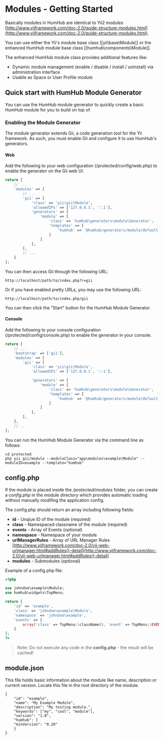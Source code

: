 Modules - Getting Started
=================

Basically modules in HumHub are identical to Yii2 modules [http://www.yiiframework.com/doc-2.0/guide-structure-modules.html](http://www.yiiframework.com/doc-2.0/guide-structure-modules.html).

You can use either the Yii's module base class [[yii\base\Module]] or the enhanced HumHub module base class [[humhub\components\Module]].

The enhanced HumHub module class provides additional features like:
- Dynamic module management (enable / disable / install / uninstall) via administration interface
- Usable as Space or User Profile module

## Quick start with HumHub Module Generator
You can use the HumHub module generator to quickly create a basic HumHub module for you to build on top of.

### Enabling the Module Generator
The module generator extends Gii, a code generation tool for the Yii framework. As such, you must enable Gii and configure it to use HumHub's generators.

#### Web
Add the following to your web configuration (/protected/config/web.php) to enable the generator on the Gii web UI.
```php
return [
    // ...
    'modules' => [
        // ...
        'gii' => [
            'class' => 'yii\gii\Module',
            'allowedIPs' => ['127.0.0.1', '::1'],
            'generators' => [
                'module' => [
                    'class' => 'humhub\generators\module\Generator',
                    'templates' => [
                        'humhub' => '@humhub/generators/module/default',
                    ]
                ]
            ],
        ],
        // ...
    ]
];
```
You can then access Gii through the following URL:
```
http://localhost/path/to/index.php?r=gii
```
Or if you have enabled pretty URLs, you may use the following URL:
```
http://localhost/path/to/index.php/gii
```

You can then click the "Start" button for the HumHub Module Generator.



#### Console
Add the following to your console configuration (/protected/config/console.php) to enable the generator in your console.
```php
return [
    // ...
    'bootstrap' => ['gii'],
    'modules' => [
        'gii' => [
            'class' => 'yii\gii\Module',
            'allowedIPs' => ['127.0.0.1', '::1'],

            'generators' => [
                'module' => [
                    'class' => 'humhub\generators\module\Generator',
                    'templates' => [
                        'humhub' => '@humhub/generators/module/default',
                    ]
                ]
            ],
        ],
    ],
    // ...
];
```
You can run the HumHub Module Generator via the command line as follows:
```
cd protected
php yii gii/module --moduleClass="app\modules\example\Module" --moduleID=example --template="humhub"
```



## config.php


If the module is placed inside the */protected/modules* folder, you can create a *config.php* in the module directory which provides automatic loading without manually modifing the application config.

The config.php should return an array including following fields:

- **id** - Unqiue ID of the module (required)
- **class** - Namespaced classname of the module (required)
- **events** - Array of Events (optional)
- **namespace** - Namespace of your module 
- **urlManagerRules** - Array of URL Manager Rules  [http://www.yiiframework.com/doc-2.0/yii-web-urlmanager.html#addRules()-detail](http://www.yiiframework.com/doc-2.0/yii-web-urlmanager.html#addRules()-detail)
- **modules** - Submodules (optional)

Example of a config.php file:

```php
<?php

use johndoe\example\Module;
use humhub\widgets\TopMenu;

return [
    'id' => 'example',
    'class' => 'johndoe\example\Module',
    'namespace' => 'johndoe\example',
    'events' => [
        array('class' => TopMenu::className(), 'event' => TopMenu::EVENT_INIT, 'callback' => array('johndoe\example\Module', 'onTopMenuInit')),
    ]
];
?>
```

> Note: Do not execute any code in the __config.php__ - the result will be cached!


## module.json

This file holds basic information about the module like name, description or current version. Locate this file in the root directory of the module.

```
{
    "id": "example",
    "name": "My Example Module",
    "description": "My testing module.",
    "keywords": ["my", "cool", "module"],
    "version": "1.0",
    "humhub": {
    "minVersion": "0.20"
    }
}
```